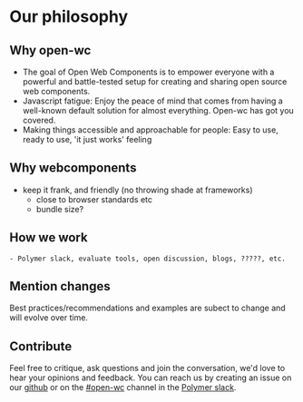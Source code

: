 # Our philosophy

## Why open-wc

- The goal of Open Web Components is to empower everyone with a powerful and battle-tested setup for creating and sharing open source web components.
- Javascript fatigue: Enjoy the peace of mind that comes from having a well-known default solution for almost everything. Open-wc has got you covered.
- Making things accessible and approachable for people: Easy to use, ready to use, 'it just works' feeling

## Why webcomponents

- keep it frank, and friendly (no throwing shade at frameworks)
	- close to browser standards etc
	- bundle size?

## How we work

	- Polymer slack, evaluate tools, open discussion, blogs, ?????, etc.

## Mention changes

Best practices/recommendations and examples are subect to change and will evolve over time.

## Contribute

Feel free to critique, ask questions and join the conversation, we'd love to hear your opinions and feedback. You can reach us by creating an issue on our [github](https://github.com/open-wc) or on the [#open-wc]() channel in the [Polymer slack]().